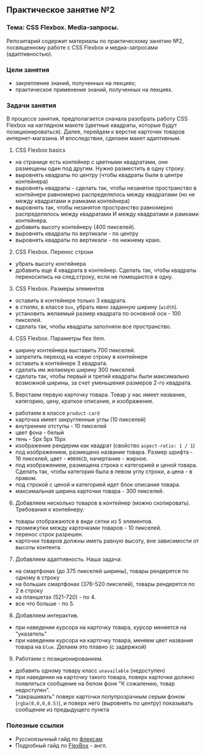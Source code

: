 ## Практическое занятие №2

### Тема: CSS Flexbox. Media-запросы.

Репозитарий содержит материалы по практическому занятию №2, посвященному работе с CSS Flexbox и медиа-запросами (адаптивностью).

### Цели занятия
- закрепление знаний, полученных на лекциях;
- практическое применение знаний, полученных на лекциях.

### Задачи занятия
В процессе занятия, предполагается сначала разобрать работу CSS Flexbox на наглядном макете (цветные квадраты, которые будут позиционироваться). Далее, перейдем к верстке карточек товаров интернет-магазина. И впоследствии, сделаем макет адаптивным.
1. CSS Flexbox basics
  - на странице есть контейнер с цветными квадратами, они размещены один под другим. Нужно разместить в одну строку.
  - выровнять квадраты по центру (чтобы квадраты были в центре контейнера)
  - выровнять квадраты - сделать так, чтобы незанятое пространство в контейнере равномерно распределялось между квадратами (но не между квадратами и рамками контейнера)
  - выровнять так, чтобы незанятое пространство равномерно распределялось между квадратами И между квадратами и рамками контейнера.
  - добавить высоту контейнеру (400 пикселей).
  - выровнять квадраты по вертикали - по центру
  - выровнять квадраты по вертикали - по нижнему краю.
2. CSS Flexbox. Перенос строки
  - убрать высоту контейнера
  - добавить еще 4 квадрата в контейнер. Сделать так, чтобы квадраты переносились на след.строку, если не помещаются в одну.
3. CSS Flexbox. Размеры элементов
  - оставить в контейнере только 3 квадрата.
  - в стилях, в классе `box`, убрать явно заданную ширину (`width`).
  - установить желаемый размер квадрата по основной оси - 100 пикселей.
  - сделать так, чтобы квадраты заполняли все пространство.
4. CSS Flexbox. Параметры flex item.
  - ширину контейнера выставить 700 пикселей.
  - запретить переход на новую строку в контейнере
  - оставить в контейнере 3 квадрата.
  - сделать им желаемую ширину 300 пикселей.
  - сделать так, чтобы первый и третий квадраты были максимально возможной ширины, за счет уменьшения размеров 2-го квадрата.
5. Верстаем первую карточку товара. Товар у нас имеет название, категорию, цену, краткое описание, и изображение.
  - работаем в классе `product-card`
  - карточка имеет закругленные углы (10 пикселей)
  - внутренние отступы - 10 пикселей
  - цвет фона - белый
  - тень - 5px 5px 15px
  - изображение рендерим как квадрат (свойство `aspect-ratio: 1 / 1`)
  - под изображением, размещено название товара. Размер шрифта - 16 пикселей, цвет - `#0096CD`, начертание - жирное.
  - под изображением, размещена строка с категорией и ценой товара. Сделать так, чтобы категория была в левом углу строки, а цена - в правом.
  - под строкой с ценой и категорией идет блок описания товара.
  - максимальная ширина карточки товара - 300 пикселей.
6. Добавляем несколько товаров в контейнер (можно скопировать). Требования к контейнеру:
  - товары отображаются в виде сетки из 5 элементов.
  - промежутки между карточками товаров - 10 пикселей.
  - перенос строк разрешен.
  - карточки товаров должны иметь равную высоту, вне зависимости от высоты контента.
7. Добавляем адаптивность. Наша задача:
  - на смартфонах (до 375 пикселей ширины), товары рендерятся по одному в строку
  - на больших смартфонах (376-520 пикселей), товары рендерятся по 2 в строку
  - на планшетах (521-720) - по 4.
  - все что больше - по 5.
8. Добавляем интерактив.
  - при наведении курсора на карточку товара, курсор меняется на "указатель"
  - при наведении курсора на карточку товара, меняем цвет названия товара на `blue`. Делаем это плавно (с задержкой)
9. Работаем с позиционированием.
  - добавить одному товару класс `unavailable` (недоступен)
  - при наведении на карточку такого товара, поверх карточки должно появляться сообщение на белом фоне "К сожалению, товар недоступен".
  - "закрашивать" поверх карточки полупрозрачным серым фоном (`rgba(0,0,0,0.5)`), и поверх него (выровнять по центру) показывать сообщение из предыдущего пункта


### Полезные ссылки
 - Русскоязычный гайд по [флексам](https://medium.com/@stasonmars/%D0%B2%D0%B5%CC%88%D1%80%D1%81%D1%82%D0%BA%D0%B0-%D0%BD%D0%B0-flexbox-%D0%B2-css-%D0%BF%D0%BE%D0%BB%D0%BD%D1%8B%D0%B8%CC%86-%D1%81%D0%BF%D1%80%D0%B0%D0%B2%D0%BE%D1%87%D0%BD%D0%B8%D0%BA-e26662cf87e0)
 - Подробный гайд по [FlexBox](https://css-tricks.com/snippets/css/a-guide-to-flexbox/) - англ.
